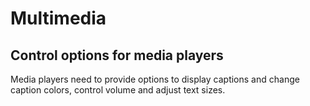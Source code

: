 # Multimedia

## **Control options for media players**

Media players need to provide options to display captions and change caption colors, control volume and adjust text sizes.

